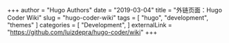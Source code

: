 +++
author = "Hugo Authors"
date = "2019-03-04"
title = "外链页面：Hugo Coder Wiki"
slug = "hugo-coder-wiki"
tags = [
    "hugo",
    "development",
    "themes"
]
categories = [
    "Development",
]
externalLink = "https://github.com/luizdepra/hugo-coder/wiki"
+++
